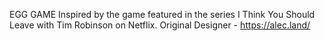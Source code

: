 EGG GAME
Inspired by the game featured in the series I Think You Should Leave with Tim Robinson on Netflix.
Original Designer - https://alec.land/
